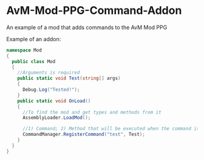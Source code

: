 # AvM-Mod-PPG-Command-Addon
<p>An example of a mod that adds commands to the AvM Mod PPG</p>
<p>Example of an addon:</p>

```C#
namespace Mod
{
  public class Mod
  {
    //Arguments is required
    public static void Test(string[] args)
    {
      Debug.Log("Tested!");
    }
    public static void OnLoad()
    {
      //To find the mod and get types and methods from it
      AssemblyLoader.LoadMod();

      //1) Command; 2) Method that will be executed when the command is entered
      CommandManager.RegisterCommand("test", Test);
    }
  }
}
```
